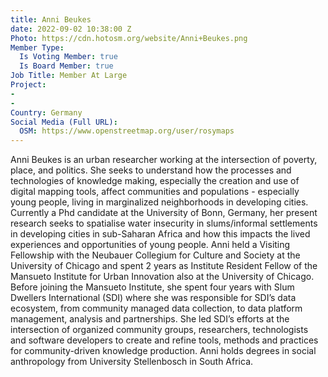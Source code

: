 ```yaml
---
title: Anni Beukes
date: 2022-09-02 10:38:00 Z
Photo: https://cdn.hotosm.org/website/Anni+Beukes.png
Member Type:
  Is Voting Member: true
  Is Board Member: true
Job Title: Member At Large
Project:
- 
- 
Country: Germany
Social Media (Full URL):
  OSM: https://www.openstreetmap.org/user/rosymaps
---
```


Anni Beukes is an urban researcher working at the intersection of poverty, place, and politics. She seeks to understand how the processes and technologies of knowledge making, especially the creation and use of digital mapping tools, affect communities and populations - especially young people, living in marginalized neighborhoods in developing cities. Currently a Phd candidate at the University of Bonn, Germany, her present research seeks to spatialise water insecurity in slums/informal settlements in developing cities in sub-Saharan Africa and how this impacts the lived experiences and opportunities of young people. Anni held a Visiting Fellowship with the Neubauer Collegium for Culture and Society at the University of Chicago and spent 2 years as Institute Resident Fellow of the Mansueto Institute for Urban Innovation also at the University of Chicago. Before joining the Mansueto Institute, she spent four years with Slum Dwellers International (SDI) where she was responsible for SDI’s data ecosystem, from community managed data collection, to data platform management, analysis and partnerships. She led SDI’s efforts at the intersection of organized community groups, researchers, technologists and software developers to create and refine tools, methods and practices for community-driven knowledge production. Anni holds degrees in social anthropology from University Stellenbosch in South Africa. 